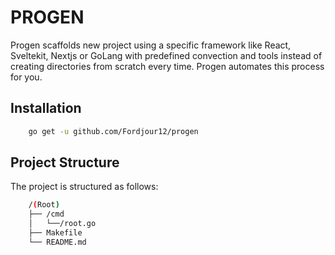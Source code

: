 # PROGEN

Progen scaffolds new project using a specific framework like React, Sveltekit, Nextjs or GoLang with predefined convection and tools instead of creating directories from scratch every time. Progen automates this process for you.

## Installation

```bash
    go get -u github.com/Fordjour12/progen
```

## Project Structure

The project is structured as follows:

```bash
    /(Root)
    ├── /cmd
    │   └──/root.go
    ├── Makefile
    └── README.md
```

